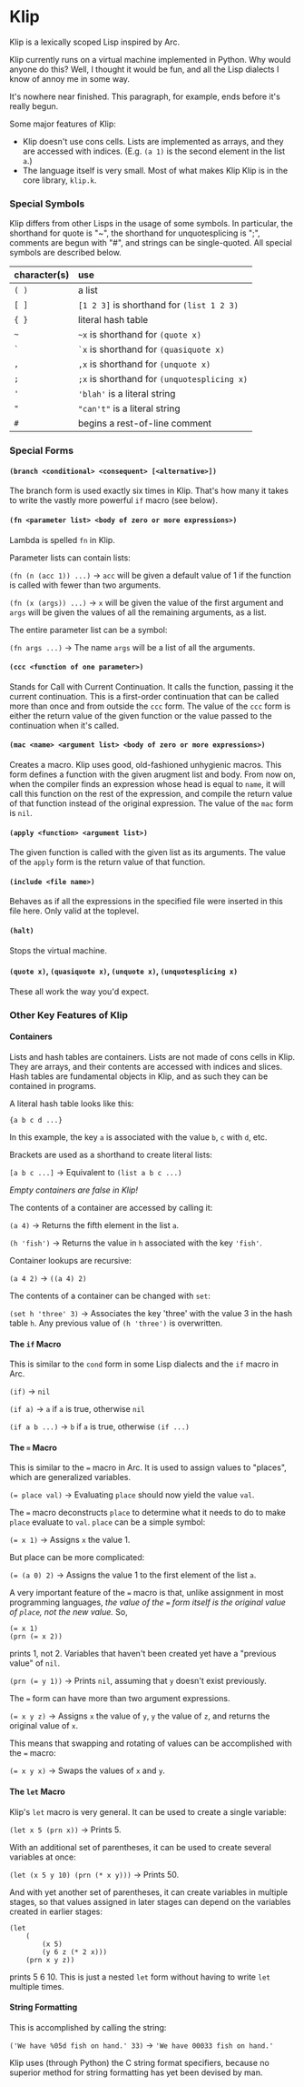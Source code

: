 # Klip
Klip is a lexically scoped Lisp inspired by Arc.

Klip currently runs on a virtual machine implemented in Python. Why would anyone do this? Well, I thought it would be fun, and all the Lisp dialects I know of annoy me in some way.

It's nowhere near finished. This paragraph, for example, ends before it's really begun.

Some major features of Klip:
* Klip doesn't use cons cells. Lists are implemented as arrays, and they are accessed with indices. (E.g. `(a 1)` is the second element in the list `a`.)
* The language itself is very small. Most of what makes Klip Klip is in the core library, `klip.k`.

### Special Symbols
Klip differs from other Lisps in the usage of some symbols. In particular, the shorthand for quote is "~", the shorthand for unquotesplicing is ";", comments are begun with "\#", and strings can be single-quoted. All special symbols are described below.

|character(s)|use|
|---|:---|
|`( )`|a list|
|`[ ]`|`[1 2 3]` is shorthand for `(list 1 2 3)`|
|`{ }`|literal hash table|
|`~`|`~x` is shorthand for `(quote x)`|
|``` ` ```|``` `x ``` is shorthand for `(quasiquote x)`|
|`,`|`,x` is shorthand for `(unquote x)`|
|`;`|`;x` is shorthand for `(unquotesplicing x)`|
|`'`|`'blah'` is a literal string|
|`"`|`"can't"` is a literal string|
|`#`|begins a rest-of-line comment|

### Special Forms
#### ```(branch <conditional> <consequent> [<alternative>])```
The branch form is used exactly six times in Klip. That's how many it takes to write the vastly more powerful ```if``` macro (see below).

#### ```(fn <parameter list> <body of zero or more expressions>)```
Lambda is spelled ```fn``` in Klip.

Parameter lists can contain lists:

```(fn (n (acc 1)) ...)``` -> `acc` will be given a default value of 1 if the function is called with fewer than two arguments.

```(fn (x (args)) ...)``` -> `x` will be given the value of the first argument and `args` will be given the values of all the remaining arguments, as a list.

The entire parameter list can be a symbol:

```(fn args ...)``` -> The name `args` will be a list of all the arguments.

#### ```(ccc <function of one parameter>)```
Stands for Call with Current Continuation. It calls the function, passing it the current continuation. This is a first-order continuation that can be called more than once and from outside the `ccc` form. The value of the `ccc` form is either the return value of the given function or the value passed to the continuation when it's called.

#### ```(mac <name> <argument list> <body of zero or more expressions>)```
Creates a macro. Klip uses good, old-fashioned unhygienic macros. This form defines a function with the given arugment list and body. From now on, when the compiler finds an expression whose head is equal to `name`, it will call this function on the rest of the expression, and compile the return value of that function instead of the original expression. The value of the `mac` form is `nil`.

#### ```(apply <function> <argument list>)```
The given function is called with the given list as its arguments. The value of the `apply` form is the return value of that function.

#### ```(include <file name>)```
Behaves as if all the expressions in the specified file were inserted in this file here. Only valid at the toplevel.

#### ```(halt)```
Stops the virtual machine.

#### `(quote x)`, `(quasiquote x)`, `(unquote x)`, `(unquotesplicing x)`
These all work the way you'd expect.

### Other Key Features of Klip
#### Containers
Lists and hash tables are containers. Lists are not made of cons cells in Klip. They are arrays, and their contents are accessed with indices and slices. Hash tables are fundamental objects in Klip, and as such they can be contained in programs.

A literal hash table looks like this:

```{a b c d ...}```

In this example, the key `a` is associated with the value `b`, `c` with `d`, etc.

Brackets are used as a shorthand to create literal lists:

```[a b c ...]``` -> Equivalent to ```(list a b c ...)```

*Empty containers are false in Klip!*

The contents of a container are accessed by calling it:

```(a 4)``` -> Returns the fifth element in the list `a`.

```(h 'fish')``` -> Returns the value in `h` associated with the key `'fish'`.

Container lookups are recursive:

```(a 4 2)``` -> ```((a 4) 2)```

The contents of a container can be changed with `set`:

```(set h 'three' 3)``` -> Associates the key 'three' with the value 3 in the hash table `h`. Any previous value of `(h 'three')` is overwritten.

#### The `if` Macro
This is similar to the `cond` form in some Lisp dialects and the `if` macro in Arc.

```(if)``` -> `nil`

```(if a)``` -> `a` if `a` is true, otherwise `nil`

```(if a b ...)``` -> `b` if `a` is true, otherwise `(if ...)`

#### The `=` Macro
This is similar to the `=` macro in Arc. It is used to assign values to "places", which are generalized variables.

```(= place val)``` -> Evaluating `place` should now yield the value `val`.

The `=` macro deconstructs `place` to determine what it needs to do to make `place` evaluate to `val`. `place` can be a simple symbol:

```(= x 1)``` -> Assigns `x` the value 1.

But place can be more complicated:

```(= (a 0) 2)``` -> Assigns the value 1 to the first element of the list `a`.

A very important feature of the `=` macro is that, unlike assignment in most programming languages, *the value of the `=` form itself is the original value of `place`, not the new value.* So,

```
(= x 1)
(prn (= x 2))
```

prints 1, not 2. Variables that haven't been created yet have a "previous value" of `nil`.

```(prn (= y 1))``` -> Prints `nil`, assuming that `y` doesn't exist previously.

The `=` form can have more than two argument expressions.

```(= x y z)``` -> Assigns `x` the value of `y`, `y` the value of `z`, and returns the original value of `x`.

This means that swapping and rotating of values can be accomplished with the `=` macro:

```(= x y x)``` -> Swaps the values of `x` and `y`.

#### The `let` Macro
Klip's `let` macro is very general. It can be used to create a single variable:

```(let x 5 (prn x))``` -> Prints 5.

With an additional set of parentheses, it can be used to create several variables at once:

```(let (x 5 y 10) (prn (* x y)))``` -> Prints 50.

And with yet another set of parentheses, it can create variables in multiple stages, so that values assigned in later stages can depend on the variables created in earlier stages:

```
(let
	(
		(x 5)
		(y 6 z (* 2 x)))
	(prn x y z))
```
prints 5 6 10. This is just a nested `let` form without having to write `let` multiple times.

#### String Formatting
This is accomplished by calling the string:

```('We have %05d fish on hand.' 33)``` -> `'We have 00033 fish on hand.'`

Klip uses (through Python) the C string format specifiers, because no superior method for string formatting has yet been devised by man.
